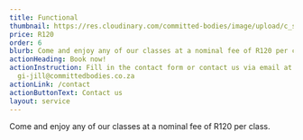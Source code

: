 ```yaml
---
title: Functional
thumbnail: https://res.cloudinary.com/committed-bodies/image/upload/c_scale,f_auto,q_auto,w_600/v1642663748/services/functional-training-gym-benoni-scaled.png
price: R120
order: 6
blurb: Come and enjoy any of our classes at a nominal fee of R120 per class.
actionHeading: Book now!
actionInstruction: Fill in the contact form or contact us via email at
  gi-jill@committedbodies.co.za
actionLink: /contact
actionButtonText: Contact us
layout: service
---
```

Come and enjoy any of our classes at a nominal fee of R120 per class.
